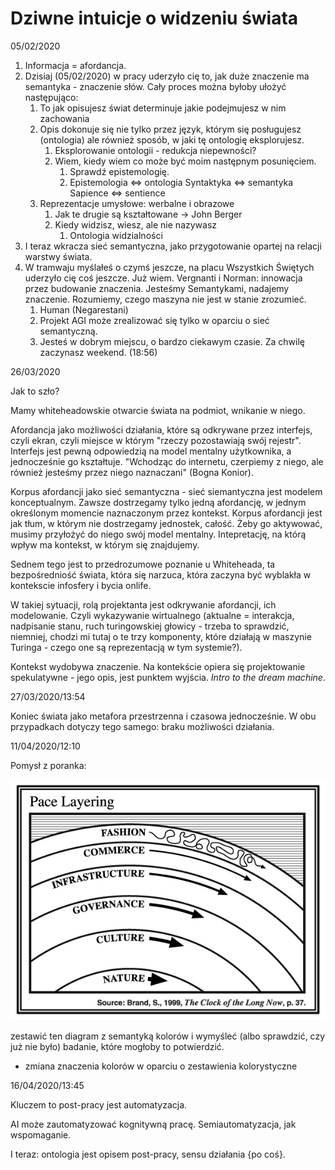 # Dziwne intuicje o widzeniu świata

05/02/2020

1. Informacja = afordancja.
2. Dzisiaj \(05/02/2020\) w pracy uderzyło cię to, jak duże znaczenie ma semantyka - znaczenie słów. Cały proces można byłoby ułożyć następująco:
   1. To jak opisujesz świat determinuje jakie podejmujesz w nim zachowania
   2. Opis dokonuje się nie tylko przez język, którym się posługujesz \(ontologia\) ale również sposób, w jaki tę ontologię eksplorujesz.
      1. Eksplorowanie ontologii - redukcja niepewności?
      2. Wiem, kiedy wiem co może być moim następnym posunięciem.
         1. Sprawdź epistemologię.
         2. Epistemologia &lt;=&gt; ontologia Syntaktyka &lt;=&gt; semantyka Sapience &lt;=&gt; sentience
   3. Reprezentacje umysłowe: werbalne i obrazowe
      1. Jak te drugie są kształtowane -&gt; John Berger
      2. Kiedy widzisz, wiesz, ale nie nazywasz
         1. Ontologia widzialności
3. I teraz wkracza sieć semantyczna, jako przygotowanie opartej na relacji warstwy świata.
4. W tramwaju myślałeś o czymś jeszcze, na placu Wszystkich Świętych uderzyło cię coś jeszcze. Już wiem. Vergnanti i Norman: innowacja przez budowanie znaczenia. Jesteśmy Semantykami, nadajemy znaczenie. Rozumiemy, czego maszyna nie jest w stanie zrozumieć.
   1. Human \(Negarestani\)
   2. Projekt AGI może zrealizować się tylko w oparciu o sieć semantyczną.
   3. Jesteś w dobrym miejscu, o bardzo ciekawym czasie. Za chwilę zaczynasz weekend. \(18:56\)

26/03/2020

Jak to szło?

Mamy whiteheadowskie otwarcie świata na podmiot, wnikanie w niego.

Afordancja jako możliwości działania, które są odkrywane przez interfejs, czyli ekran, czyli miejsce w którym "rzeczy pozostawiają swój rejestr". Interfejs jest pewną odpowiedzią na model mentalny użytkownika, a jednocześnie go kształtuje. "Wchodząc do internetu, czerpiemy z niego, ale również jesteśmy przez niego naznaczani" \(Bogna Konior\). 

Korpus afordancji jako sieć semantyczna - sieć siemantyczna jest modelem konceptualnym. Zawsze dostrzegamy tylko jedną afordancję, w jednym określonym momencie naznaczonym przez kontekst. Korpus afordancji jest jak tłum, w którym nie dostrzegamy jednostek, całość. Żeby go aktywować, musimy przyłożyć do niego swój model mentalny. Intepretację, na którą wpływ ma kontekst, w którym się znajdujemy.

Sednem tego jest to przedrozumowe poznanie u Whiteheada, ta bezpośredniość świata, która się narzuca, która zaczyna być wyblakła w kontekscie infosfery i bycia onlife.

W takiej sytuacji, rolą projektanta jest odkrywanie afordancji, ich modelowanie.  Czyli wykazywanie wirtualnego \(aktualne = interakcja, nadpisanie stanu, ruch turingowskiej głowicy - trzeba to sprawdzić, niemniej, chodzi mi tutaj o te trzy komponenty, które działają w maszynie Turinga - czego one są reprezentacją w tym systemie?\).

Kontekst wydobywa znaczenie. Na kontekście opiera się projektowanie spekulatywne - jego opis, jest punktem wyjścia. _Intro to the dream machine_.



27/03/2020/13:54

Koniec świata jako metafora przestrzenna i czasowa jednocześnie. W obu przypadkach dotyczy tego samego: braku możliwości działania.



11/04/2020/12:10

Pomysł z poranka:

![](../.gitbook/assets/large_550efed0ba71148ee9c7fc94e0a3301f.jpg)

zestawić ten diagram z semantyką kolorów i wymyśleć \(albo sprawdzić, czy już nie było\) badanie, które mogłoby to potwierdzić.

+ zmiana znaczenia kolorów w oparciu o zestawienia kolorystyczne

16/04/2020/13:45

Kluczem to post-pracy jest automatyzacja. 

AI może zautomatyzować kognitywną pracę. Semiautomatyzacja, jak wspomaganie.

I teraz: ontologia jest opisem post-pracy, sensu działania {po coś}.


